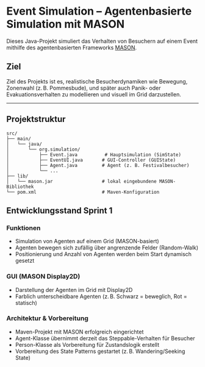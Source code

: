 # Event Simulation – Agentenbasierte Simulation mit MASON

Dieses Java-Projekt simuliert das Verhalten von Besuchern auf einem Event mithilfe des agentenbasierten Frameworks [MASON](https://cs.gmu.edu/~eclab/projects/mason/).

## Ziel

Ziel des Projekts ist es, realistische Besucherdynamiken wie Bewegung, Zonenwahl (z. B. Pommesbude), und später auch Panik- oder Evakuationsverhalten zu modellieren und visuell im Grid darzustellen.

---

## Projektstruktur

```plaintext
src/
├── main/
│   └── java/
│       └── org.simulation/
│           ├── Event.java          # Hauptsimulation (SimState)
│           ├── EventUI.java       # GUI-Controller (GUIState)
│           ├── Agent.java         # Agent (z. B. Festivalbesucher)
│           └── ...
├── lib/
│   └── mason.jar                  # lokal eingebundene MASON-Bibliothek
└── pom.xml                        # Maven-Konfiguration
```

## Entwicklungsstand Sprint 1

### Funktionen

- Simulation von Agenten auf einem Grid (MASON-basiert)
- Agenten bewegen sich zufällig über angrenzende Felder (Random-Walk)
- Positionierung und Anzahl von Agenten werden beim Start dynamisch gesetzt

### GUI (MASON Display2D)

- Darstellung der Agenten im Grid mit Display2D
- Farblich unterscheidbare Agenten (z. B. Schwarz = beweglich, Rot = statisch)

### Architektur & Vorbereitung

- Maven-Projekt mit MASON erfolgreich eingerichtet
- Agent-Klasse übernimmt derzeit das Steppable-Verhalten für Besucher
- Person-Klasse als Vorbereitung für Zustandslogik erstellt
- Vorbereitung des State Patterns gestartet (z. B. Wandering/Seeking State)